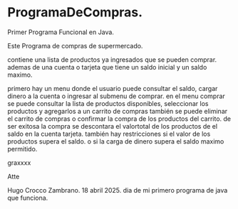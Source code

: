 # ProgramaDeCompras.
Primer Programa Funcional en Java.


Este Programa de compras de supermercado.

contiene una lista de productos ya ingresados que se pueden comprar.
ademas de una cuenta o tarjeta que tiene un saldo inicial y un saldo maximo.

primero hay un menu donde el usuario puede consultar el saldo, cargar dinero a la cuenta o ingresar al submenu de comprar.
en el menu comprar se puede consultar la lista de productos disponibles, seleccionar los productos y agregarlos a un carrito de compras
también se puede eliminar el carrito de compras o confirmar la compra de los productos del carrito. 
de ser exitosa la compra se descontara el valortotal de los productos de el saldo en la cuenta tarjeta.
también hay restricciones si el valor de los productos supera el saldo. o si la carga de dinero supera el saldo maximo permitido.


graxxxx

Atte

Hugo Crocco Zambrano.
18 abril 2025. dia de mi primero programa de java que funciona. 
